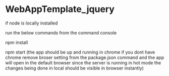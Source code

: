 # WebAppTemplate_jquery

if node is locally installed 

run the below commands from the command console

npm install

npm start (the app should be up and running in chrome 
           if you dont have chrome remove broser setting from the package.json command and the app will open in the default browser
           since the server is running in hot mode the changes being done in local should be visible in browser instantly)
